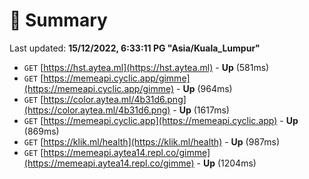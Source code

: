 # 📖 Summary
Last updated: **15/12/2022, 6:33:11 PG "Asia/Kuala_Lumpur"**

- `GET` [https://hst.aytea.ml](https://hst.aytea.ml) - **Up** (581ms)
- `GET` [https://memeapi.cyclic.app/gimme](https://memeapi.cyclic.app/gimme) - **Up** (964ms)
- `GET` [https://color.aytea.ml/4b31d6.png](https://color.aytea.ml/4b31d6.png) - **Up** (1617ms)
- `GET` [https://memeapi.cyclic.app](https://memeapi.cyclic.app) - **Up** (869ms)
- `GET` [https://klik.ml/health](https://klik.ml/health) - **Up** (987ms)
- `GET` [https://memeapi.aytea14.repl.co/gimme](https://memeapi.aytea14.repl.co/gimme) - **Up** (1204ms)

